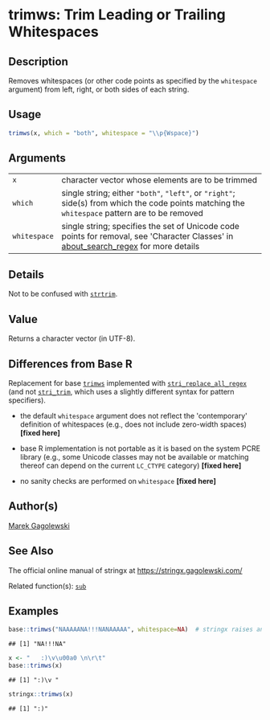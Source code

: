 # trimws: Trim Leading or Trailing Whitespaces

## Description

Removes whitespaces (or other code points as specified by the `whitespace` argument) from left, right, or both sides of each string.

## Usage

``` r
trimws(x, which = "both", whitespace = "\\p{Wspace}")
```

## Arguments

|  |  |
|----|----|
| `x` | character vector whose elements are to be trimmed |
| `which` | single string; either `"both"`, `"left"`, or `"right"`; side(s) from which the code points matching the `whitespace` pattern are to be removed |
| `whitespace` | single string; specifies the set of Unicode code points for removal, see \'Character Classes\' in [about_search_regex](https://stringi.gagolewski.com/rapi/about_search_regex.html) for more details |

## Details

Not to be confused with [`strtrim`](strtrim.md).

## Value

Returns a character vector (in UTF-8).

## Differences from Base R

Replacement for base [`trimws`](https://stat.ethz.ch/R-manual/R-devel/library/base/help/trimws.html) implemented with [`stri_replace_all_regex`](https://stringi.gagolewski.com/rapi/stri_replace.html) (and not [`stri_trim`](https://stringi.gagolewski.com/rapi/stri_trim.html), which uses a slightly different syntax for pattern specifiers).

-   the default `whitespace` argument does not reflect the \'contemporary\' definition of whitespaces (e.g., does not include zero-width spaces) **\[fixed here\]**

-   base R implementation is not portable as it is based on the system PCRE library (e.g., some Unicode classes may not be available or matching thereof can depend on the current `LC_CTYPE` category) **\[fixed here\]**

-   no sanity checks are performed on `whitespace` **\[fixed here\]**

## Author(s)

[Marek Gagolewski](https://www.gagolewski.com/)

## See Also

The official online manual of <span class="pkg">stringx</span> at <https://stringx.gagolewski.com/>

Related function(s): [`sub`](gsub.md)

## Examples




``` r
base::trimws("NAAAAANA!!!NANAAAAA", whitespace=NA)  # stringx raises an error
```

```
## [1] "NA!!!NA"
```

``` r
x <- "   :)\v\u00a0 \n\r\t"
base::trimws(x)
```

```
## [1] ":)\v "
```

``` r
stringx::trimws(x)
```

```
## [1] ":)"
```
